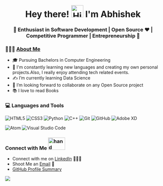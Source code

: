 <h1 align="center">Hey there! <img src="https://github.com/TheDudeThatCode/TheDudeThatCode/blob/master/Assets/Hi.gif" alt="Hi.gif" width=39 height=39/> I'm Abhishek</h1>
<h3 align="center">🚀 Enthusiast in Software Development | Open Source ♥ | Competitive Programmer | Entrepreneurship 🚀</h3>

<h3 > 👨🏻‍💻 <u>About Me</u> </h3>

- 🎓 Pursuing Bachelors in Computer Engineering
- 🌱 I'm constantly learning new languages and creating my own personal projects.Also, I really enjoy attending tech related events.
- ✍️ I’m currently learning Data Science
- 👯 I’m looking forward to collaborate on any Open Source project
- 📚 I love to read Books 

<div>
  <h3> 💻 Languages and Tools </h3>

![HTML5](https://img.shields.io/badge/html5-%23E34F26.svg?style=for-the-badge&logo=html5&logoColor=white)
![CSS3](https://img.shields.io/badge/css3-%231572B6.svg?style=for-the-badge&logo=css3&logoColor=white)
![Python](https://img.shields.io/badge/python-3670A0?style=for-the-badge&logo=python&logoColor=ffdd54)
![C++](https://img.shields.io/badge/c++-%2300599C.svg?style=for-the-badge&logo=c%2B%2B&logoColor=white)
![Git](https://img.shields.io/badge/git-%23F05033.svg?style=for-the-badge&logo=git&logoColor=white)
![GitHub](https://img.shields.io/badge/github-%23121011.svg?style=for-the-badge&logo=github&logoColor=white)
![Adobe XD](https://img.shields.io/badge/Adobe%20XD-470137?style=for-the-badge&logo=Adobe%20XD&logoColor=#FF61F6)
  
![Atom](https://img.shields.io/badge/Atom-%2366595C.svg?style=for-the-badge&logo=atom&logoColor=white)
![Visual Studio Code](https://img.shields.io/badge/Visual%20Studio%20Code-0078d7.svg?style=for-the-badge&logo=visual-studio-code&logoColor=white)

</div> 


### Connect with Me   <img src="https://github.com/TheDudeThatCode/TheDudeThatCode/blob/master/Assets/Handshake.gif" alt="hand shaking img" width=55 height=40/>

 - Connect with me on [LinkedIn](https://www.linkedin.com/in/contact-abhishek-d) 👨🏻‍💻
 - Shoot Me an [Email](mailto:abhidhaware1234@gmail.com) 💌
 - [GitHub Profile Summary](https://github.com/abhishekd358/abhishekd358)


![](https://komarev.com/ghpvc/?username=abhishekd358&color=blue)

